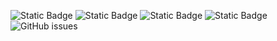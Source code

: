 ![Static Badge](https://img.shields.io/badge/blacklists-61-000000) ![Static Badge](https://img.shields.io/badge/blacklisted-2942869-cc0000) ![Static Badge](https://img.shields.io/badge/whitelisted-2254-00CC00) ![Static Badge](https://img.shields.io/badge/streaming_blacklist-28107-000000) ![GitHub issues](https://img.shields.io/github/issues/fabriziosalmi/blacklists)
